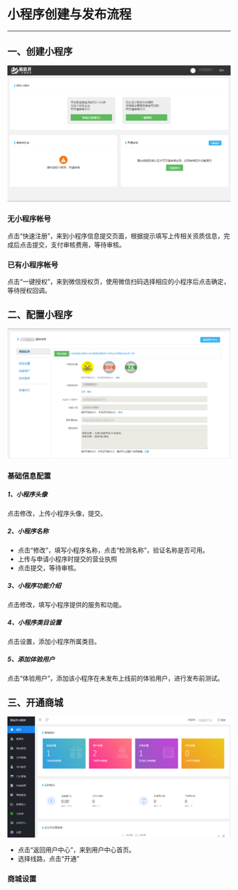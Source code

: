 # 小程序创建与发布流程
---
## 一、创建小程序

![base](../_images/base.png)

### 无小程序帐号

点击“快速注册”，来到小程序信息提交页面，根据提示填写上传相关资质信息，完成后点击提交，支付审核费用，等待审核。

### 已有小程序帐号

点击“一键授权”，来到微信授权页，使用微信扫码选择相应的小程序后点击确定，等待授权回调。

## 二、配置小程序

![configwxapp](../_images/configwxapp.png)

### 基础信息配置

##### 1、小程序头像

点击修改，上传小程序头像，提交。

##### 2、小程序名称

- 点击“修改”，填写小程序名称，点击“检测名称”，验证名称是否可用。
- 上传与申请小程序时提交的营业执照
- 点击提交，等待审核。

##### 3、小程序功能介绍

点击修改，填写小程序提供的服务和功能。

##### 4、小程序类目设置

点击设置，添加小程序所属类目。

##### 5、添加体验用户

点击“体验用户”，添加该小程序在未发布上线前的体验用户，进行发布前测试。

## 三、开通商城

![store_home](../_images/store_home.png)

- 点击“返回用户中心”，来到用户中心首页。
- 选择线路，点击“开通”

### 商城设置

